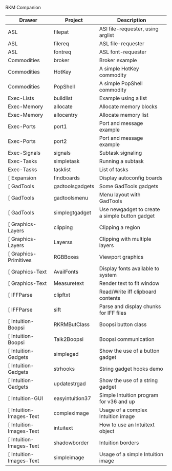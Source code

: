 RKM Companion

| Drawer                | Project         | Description
| --------------------- | --------------- | ----------------------------------
| ASL                   | filepat         | ASl file-requester, using arglist
| ASL                   | filereq         | ASL file-requester
| ASL                   | fontreq         | ASL font-requester
| Commodities           | broker          | Broker example
| Commodities           | HotKey          | A simple HotKey commodity
| Commodities           | PopShell        | A simple PopShell commodity
| Exec-Lists            | buildlist       | Example using a list
| Exec-Memory           | allocate        | Allocate memory blocks
| Exec-Memory           | allocentry      | Allocate memory list
| Exec-Ports            | port1           | Port and message example
| Exec-Ports            | port2           | Port and message example
| Exec-Signals          | signals         | Subtask signaling
| Exec-Tasks            | simpletask      | Running a subtask
| Exec-Tasks            | tasklist        | List of tasks
[ Expansion             | findboards      | Display autoconfig boards
[ GadTools              | gadtoolsgadgets | Some GadTools gadgets
[ GadTools              | gadtoolsmenu    | Menu layout with GadTools
[ GadTools              | simplegtgadget  | Use newgadget to create a simple button gadget
[ Graphics-Layers       | clipping        | Clipping a region
[ Graphics-Layers       | Layerss         | Clipping with multiple layers
[ Graphics-Primitives   | RGBBoxes        | Viewport graphics
[ Graphics-Text         | AvailFonts      | Display fonts available to system
[ Graphics-Text         | Measuretext     | Render text to fit window
[ IFFParse              | clipftxt        | Read/Write iff clipboard contents
[ IFFParse              | sift            | Parse and display chunks for IFF files
[ Intuition-Boopsi      | RKRMButClass    | Boopsi button class
[ Intuition-Boopsi      | Talk2Boopsi     | Boopsi communication
[ Intuition-Gadgets     | simplegad       | Show the use of a button gadget
[ Intuition-Gadgets     | strhooks        | String gadget hooks demo
[ Intuition-Gadgets     | updatestrgad    | Show the use of a string gadget
[ Intuition-GUI         | easyintuition37 | Simple Intuition program for v36 and up
[ Intuition-Images-Text | compleximage    | Usage of a complex Intuition image
[ Intuition-Images-Text | intuitext       | How to use an Intuitext object
[ Intuition-Images-Text | shadowborder    | Intuition borders
[ Intuition-Images-Text | simpleimage     | Usage of a simple Intuition image
